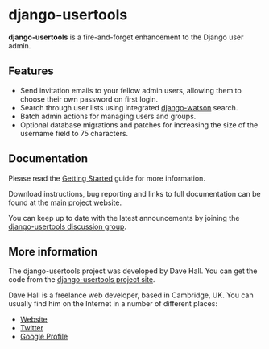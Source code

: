 django-usertools
================

**django-usertools** is a fire-and-forget enhancement to the Django user admin.


Features
--------

* Send invitation emails to your fellow admin users, allowing them to choose their own password on first login.
* Search through user lists using integrated [django-watson](https://github.com/etianen/django-watson) search.
* Batch admin actions for managing users and groups.
* Optional database migrations and patches for increasing the size of the username field to 75 characters.


Documentation
-------------

Please read the [Getting Started][] guide for more information.

[Getting Started]: https://github.com/etianen/django-usertools/wiki
    "Getting started with django-usertools"
    
Download instructions, bug reporting and links to full documentation can be
found at the [main project website][].

[main project website]: http://github.com/etianen/django-usertools
    "django-usertools on GitHub"

You can keep up to date with the latest announcements by joining the
[django-usertools discussion group][].

[django-usertools discussion group]: http://groups.google.com/group/django-usertools
    "django-usertools Google Group"

    
More information
----------------

The django-usertools project was developed by Dave Hall. You can get the code
from the [django-usertools project site][].

[django-usertools project site]: http://github.com/etianen/django-usertools
    "django-usertools on GitHub"
    
Dave Hall is a freelance web developer, based in Cambridge, UK. You can usually
find him on the Internet in a number of different places:

*   [Website](http://www.etianen.com/ "Dave Hall's homepage")
*   [Twitter](http://twitter.com/etianen "Dave Hall on Twitter")
*   [Google Profile](http://www.google.com/profiles/david.etianen "Dave Hall's Google profile")